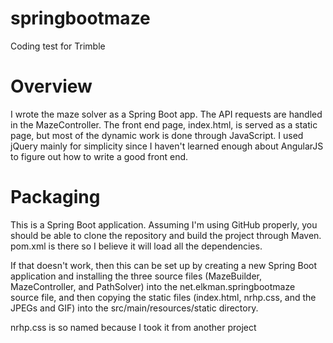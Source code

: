 # springbootmaze
Coding test for Trimble

# Overview
I wrote the maze solver as a Spring Boot app. The API requests are handled in the MazeController. The front end page, index.html, 
is served as a static page, but most of the dynamic work is done through JavaScript. I used jQuery mainly for simplicity 
since I haven't learned enough about AngularJS to figure out how to write a good front end.

# Packaging
This is a Spring Boot application. Assuming I'm using GitHub properly, you should be able to clone the repository and build the
project through Maven. pom.xml is there so I believe it will load all the dependencies.

If that doesn't work, then this can be set up by creating a new Spring Boot application and installing the three source files 
(MazeBuilder, MazeController, and PathSolver) into the net.elkman.springbootmaze source file, and then copying the static files 
(index.html, nrhp.css, and the JPEGs and GIF) into the src/main/resources/static directory.

nrhp.css is so named because I took it from another project
